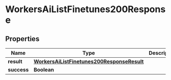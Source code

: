 

# WorkersAiListFinetunes200Response


## Properties

| Name | Type | Description | Notes |
|------------ | ------------- | ------------- | -------------|
|**result** | [**WorkersAiListFinetunes200ResponseResult**](WorkersAiListFinetunes200ResponseResult.md) |  |  |
|**success** | **Boolean** |  |  |



